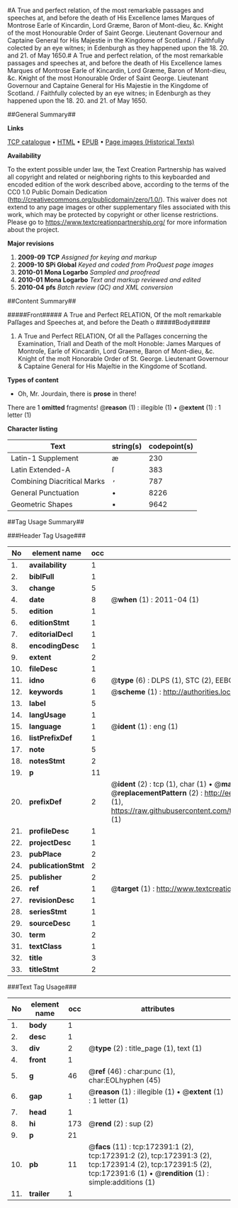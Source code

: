 #A True and perfect relation, of the most remarkable passages and speeches at, and before the death of His Excellence Iames Marques of Montrose Earle of Kincardin, Lord Græme, Baron of Mont-dieu, &c. K̓night of the most Honourable Order of Saint George. Lieutenant Governour and Captaine General for His Majestie in the Kingdome of Scotland. / Faithfully colected by an eye witnes; in Edenburgh as they happened upon the 18. 20. and 21. of May 1650.#
A True and perfect relation, of the most remarkable passages and speeches at, and before the death of His Excellence Iames Marques of Montrose Earle of Kincardin, Lord Græme, Baron of Mont-dieu, &c. K̓night of the most Honourable Order of Saint George. Lieutenant Governour and Captaine General for His Majestie in the Kingdome of Scotland. / Faithfully colected by an eye witnes; in Edenburgh as they happened upon the 18. 20. and 21. of May 1650.

##General Summary##

**Links**

[TCP catalogue](http://www.ota.ox.ac.uk/tcp/)  • 
[HTML](http://tei.it.ox.ac.uk/tcp/Texts-HTML/free/A94/A94967.html)  • 
[EPUB](http://tei.it.ox.ac.uk/tcp/Texts-EPUB/free/A94/A94967.epub) • 
[Page images (Historical Texts)](https://historicaltexts.jisc.ac.uk/eebo-45578477e)

**Availability**

To the extent possible under law, the Text Creation Partnership has waived all copyright and related or neighboring rights to this keyboarded and encoded edition of the work described above, according to the terms of the CC0 1.0 Public Domain Dedication (http://creativecommons.org/publicdomain/zero/1.0/). This waiver does not extend to any page images or other supplementary files associated with this work, which may be protected by copyright or other license restrictions. Please go to https://www.textcreationpartnership.org/ for more information about the project.

**Major revisions**

1. __2009-09__ __TCP__ *Assigned for keying and markup*
1. __2009-10__ __SPi Global__ *Keyed and coded from ProQuest page images*
1. __2010-01__ __Mona Logarbo__ *Sampled and proofread*
1. __2010-01__ __Mona Logarbo__ *Text and markup reviewed and edited*
1. __2010-04__ __pfs__ *Batch review (QC) and XML conversion*

##Content Summary##

#####Front#####
A True and Perfect RELATION, Of the moſt remarkable Paſſages and Speeches at, and before the Death o
#####Body#####

1. A True and Perfect RELATION, Of all the Paſſages concerning the Examination, Triall and Death of the moſt Honoble: James Marques of Montroſe, Earle of Kincardin, Lord Graeme, Baron of Mont-dieu, &c. Knight of the moſt Honorable Order of St. George. Lieutenant Governour & Captaine General for His Majeſtie in the Kingdome of Scotland.

**Types of content**

  * Oh, Mr. Jourdain, there is **prose** in there!

There are 1 **omitted** fragments! 
 @__reason__ (1) : illegible (1)  •  @__extent__ (1) : 1 letter (1)

**Character listing**


|Text|string(s)|codepoint(s)|
|---|---|---|
|Latin-1 Supplement|æ|230|
|Latin Extended-A|ſ|383|
|Combining             Diacritical Marks|̓|787|
|General Punctuation|•|8226|
|Geometric Shapes|▪|9642|

##Tag Usage Summary##

###Header Tag Usage###

|No|element name|occ|attributes|
|---|---|---|---|
|1.|__availability__|1||
|2.|__biblFull__|1||
|3.|__change__|5||
|4.|__date__|8| @__when__ (1) : 2011-04 (1)|
|5.|__edition__|1||
|6.|__editionStmt__|1||
|7.|__editorialDecl__|1||
|8.|__encodingDesc__|1||
|9.|__extent__|2||
|10.|__fileDesc__|1||
|11.|__idno__|6| @__type__ (6) : DLPS (1), STC (2), EEBO-CITATION (1), OCLC (1), VID (1)|
|12.|__keywords__|1| @__scheme__ (1) : http://authorities.loc.gov/ (1)|
|13.|__label__|5||
|14.|__langUsage__|1||
|15.|__language__|1| @__ident__ (1) : eng (1)|
|16.|__listPrefixDef__|1||
|17.|__note__|5||
|18.|__notesStmt__|2||
|19.|__p__|11||
|20.|__prefixDef__|2| @__ident__ (2) : tcp (1), char (1)  •  @__matchPattern__ (2) : ([0-9\-]+):([0-9IVX]+) (1), (.+) (1)  •  @__replacementPattern__ (2) : http://eebo.chadwyck.com/downloadtiff?vid=$1&page=$2 (1), https://raw.githubusercontent.com/textcreationpartnership/Texts/master/tcpchars.xml#$1 (1)|
|21.|__profileDesc__|1||
|22.|__projectDesc__|1||
|23.|__pubPlace__|2||
|24.|__publicationStmt__|2||
|25.|__publisher__|2||
|26.|__ref__|1| @__target__ (1) : http://www.textcreationpartnership.org/docs/. (1)|
|27.|__revisionDesc__|1||
|28.|__seriesStmt__|1||
|29.|__sourceDesc__|1||
|30.|__term__|2||
|31.|__textClass__|1||
|32.|__title__|3||
|33.|__titleStmt__|2||


###Text Tag Usage###

|No|element name|occ|attributes|
|---|---|---|---|
|1.|__body__|1||
|2.|__desc__|1||
|3.|__div__|2| @__type__ (2) : title_page (1), text (1)|
|4.|__front__|1||
|5.|__g__|46| @__ref__ (46) : char:punc (1), char:EOLhyphen (45)|
|6.|__gap__|1| @__reason__ (1) : illegible (1)  •  @__extent__ (1) : 1 letter (1)|
|7.|__head__|1||
|8.|__hi__|173| @__rend__ (2) : sup (2)|
|9.|__p__|21||
|10.|__pb__|11| @__facs__ (11) : tcp:172391:1 (2), tcp:172391:2 (2), tcp:172391:3 (2), tcp:172391:4 (2), tcp:172391:5 (2), tcp:172391:6 (1)  •  @__rendition__ (1) : simple:additions (1)|
|11.|__trailer__|1||
